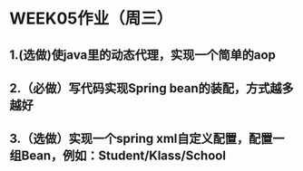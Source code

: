 # WEEK05作业（周三）
## 1.(选做)使java里的动态代理，实现一个简单的aop

## 2.（必做）写代码实现Spring bean的装配，方式越多越好

## 3.（选做）实现一个spring xml自定义配置，配置一组Bean，例如：Student/Klass/School
